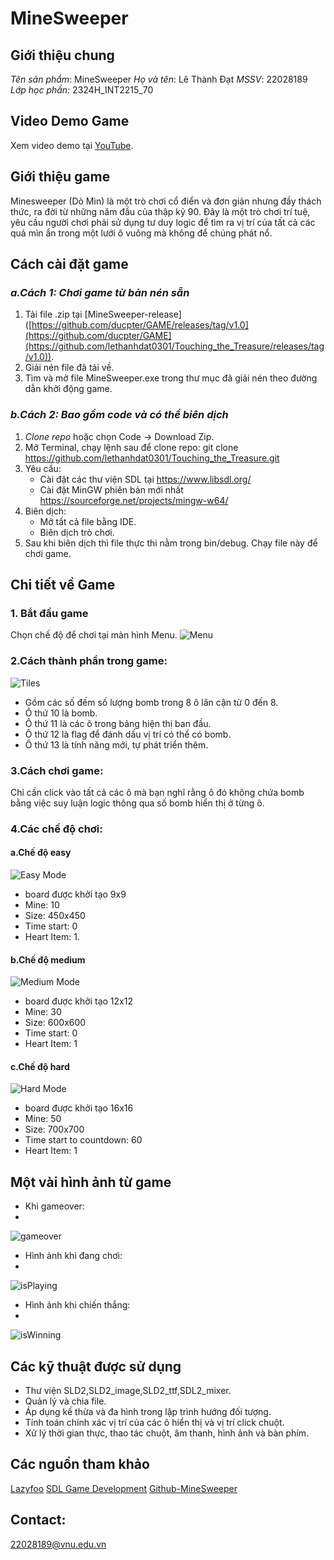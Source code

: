 # MineSweeper

## Giới thiệu chung

*Tên sản phẩm*: MineSweeper
*Họ và tên*: Lê Thành Đạt
*MSSV*: 22028189
*Lớp học phần*: 2324H_INT2215_70

## Video Demo Game

Xem video demo tại [YouTube]().

## Giới thiệu game
Minesweeper (Dò Mìn) là một trò chơi cổ điển và đơn giản nhưng đầy thách thức, ra đời từ những năm đầu của thập kỷ 90. Đây là một trò chơi trí tuệ, yêu cầu người chơi phải sử dụng tư duy logic để tìm ra vị trí của tất cả các quả mìn ẩn trong một lưới ô vuông mà không để chúng phát nổ.

## Cách cài đặt game
### *a.Cách 1: Chơi game từ bản nén sẵn*
1. Tải file .zip tại [MineSweeper-release]([https://github.com/ducpter/GAME/releases/tag/v1.0](https://github.com/ducpter/GAME](https://github.com/lethanhdat0301/Touching_the_Treasure/releases/tag/v1.0)).
2. Giải nén file đã tải về.
3. Tìm và mở file MineSweeper.exe trong thư mục đã giải nén theo đường dẫn khởi động game.

### *b.Cách 2: Bao gồm code và có thể biên dịch*
1. *Clone repo* hoặc chọn Code -> Download Zip.
2. Mở Terminal, chạy lệnh sau để clone repo:
     git clone https://github.com/lethanhdat0301/Touching_the_Treasure.git
3. Yêu cầu:
   - Cài đặt các thư viện SDL tại https://www.libsdl.org/
   - Cài đặt MinGW phiên bản mới nhất https://sourceforge.net/projects/mingw-w64/
4. Biên dịch:
   - Mở tất cả file bằng IDE.
   - Biên dịch trò chơi.
5. Sau khi biên dịch thì file thực thi nằm trong bin/debug. Chạy file này để chơi game.

## Chi tiết về Game
### 1. Bắt đầu game
Chọn chế độ để chơi tại màn hình Menu.
![Menu](MineSweeper/assets/1.png)
### 2.Cách thành phần trong game:
![Tiles](MineSweeper/assets/s.jpg)
- Gồm các số đếm số lượng bomb trong 8 ô lân cận từ 0 đến 8.
- Ô thứ 10 là bomb.
- Ô thứ 11 là các ô trong bảng hiện thị ban đầu.
- Ô thứ 12 là flag để đánh dấu vị trí có thể có bomb.
- Ô thứ 13 là tính năng mới, tự phát triển thêm.
### 3.Cách chơi game:
Chỉ cần click vào tất cả các ô mà bạn nghĩ rằng ô đó không chứa bomb bằng việc suy luận logic thông qua số bomb hiển thị ở từng ô.

### 4.Các chế độ chơi:
#### a.Chế độ easy
![Easy Mode](MineSweeper/assets/2.png)
- board được khởi tạo 9x9
- Mine: 10
- Size: 450x450
- Time start: 0
- Heart Item: 1.

#### b.Chế độ medium
![Medium Mode](MineSweeper/assets/3.png)
- board được khởi tạo 12x12
- Mine: 30
- Size: 600x600
- Time start: 0
- Heart Item: 1

#### c.Chế độ hard
![Hard Mode](MineSweeper/assets/4.png)
- board được khởi tạo 16x16
- Mine: 50
- Size: 700x700
- Time start to countdown: 60
- Heart Item: 1

## Một vài hình ảnh từ game
- Khi gameover:
- 
![gameover](MineSweeper/assets/5.png)

-  Hình ảnh khi đang chơi:
-  
![isPlaying](MineSweeper/assets/6.png)

-  Hình ảnh khi chiến thắng:
-  
![isWinning](MineSweeper/assets/Winner.png)

## Các kỹ thuật được sử dụng
- Thư viện SLD2,SLD2_image,SLD2_ttf,SDL2_mixer.
- Quản lý và chia file.
- Áp dụng kế thừa và đa hình trong lập trình hướng đối tượng.
- Tính toán chính xác vị trí của các ô hiển thị và vị trí click chuột.
- Xử lý thời gian thực, thao tác chuột, âm thanh, hình ảnh và bàn phím.

## Các nguồn tham khảo
[Lazyfoo](https://lazyfoo.net/tutorials/SDL/index.php)
[SDL Game Development](https://www.packtpub.com/en-us/product/sdl-game-development-9781849696821)
[Github-MineSweeper](https://github.com/thanhtvt/minesweeperSDL/tree/Minesweeper-(so-called)/Minesweeper_with_SDL)

## Contact:
22028189@vnu.edu.vn

